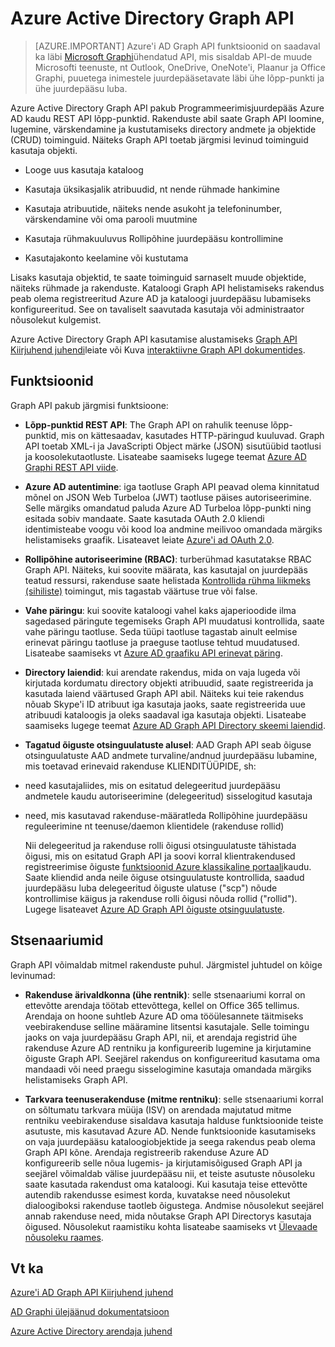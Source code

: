 <properties
   pageTitle="Azure Active Directory Graph API | Microsoft Azure'i"
   description="Ülevaade ja kiirjuhend juhendi Graph API, mis võimaldab Programmeerimisjuurdepääs Azure AD kaudu REST API lõpp-punktid."
   services="active-directory"
   documentationCenter=""
   authors="PatAltimore"
   manager="mbaldwin"
   editor="mbaldwin" />
<tags
   ms.service="active-directory"
   ms.devlang="na"
   ms.topic="article"
   ms.tgt_pltfrm="na"
   ms.workload="identity"
   ms.date="09/16/2016"
   ms.author="mbaldwin" />

# <a name="azure-active-directory-graph-api"></a>Azure Active Directory Graph API

> [AZURE.IMPORTANT] Azure'i AD Graph API funktsioonid on saadaval ka läbi [Microsoft Graphi](https://graph.microsoft.io/)ühendatud API, mis sisaldab API-de muude Microsofti teenuste, nt Outlook, OneDrive, OneNote'i, Plaanur ja Office Graphi, puuetega inimestele juurdepääsetavate läbi ühe lõpp-punkti ja ühe juurdepääsu luba.

Azure Active Directory Graph API pakub Programmeerimisjuurdepääs Azure AD kaudu REST API lõpp-punktid. Rakenduste abil saate Graph API loomine, lugemine, värskendamine ja kustutamiseks directory andmete ja objektide (CRUD) toiminguid. Näiteks Graph API toetab järgmisi levinud toiminguid kasutaja objekti.

- Looge uus kasutaja kataloog

- Kasutaja üksikasjalik atribuudid, nt nende rühmade hankimine

- Kasutaja atribuutide, näiteks nende asukoht ja telefoninumber, värskendamine või oma parooli muutmine

- Kasutaja rühmakuuluvus Rollipõhine juurdepääsu kontrollimine

- Kasutajakonto keelamine või kustutama

Lisaks kasutaja objektid, te saate toiminguid sarnaselt muude objektide, näiteks rühmade ja rakenduste. Kataloogi Graph API helistamiseks rakendus peab olema registreeritud Azure AD ja kataloogi juurdepääsu lubamiseks konfigureeritud. See on tavaliselt saavutada kasutaja või administraator nõusolekut kulgemist.

Azure Active Directory Graph API kasutamise alustamiseks [Graph API Kiirjuhend juhendi](active-directory-graph-api-quickstart.md)leiate või Kuva [interaktiivne Graph API dokumentides](https://msdn.microsoft.com/Library/Azure/Ad/Graph/api/api-catalog).


## <a name="features"></a>Funktsioonid

Graph API pakub järgmisi funktsioone:

- **Lõpp-punktid REST API**: The Graph API on rahulik teenuse lõpp-punktid, mis on kättesaadav, kasutades HTTP-päringud kuuluvad. Graph API toetab XML-i ja JavaScripti Object märke (JSON) sisutüübid taotlusi ja koosolekutaotluste. Lisateabe saamiseks lugege teemat [Azure AD Graphi REST API viide](https://msdn.microsoft.com/Library/Azure/Ad/Graph/api/api-catalog).

- **Azure AD autentimine**: iga taotluse Graph API peavad olema kinnitatud mõnel on JSON Web Turbeloa (JWT) taotluse päises autoriseerimine. Selle märgiks omandatud paluda Azure AD Turbeloa lõpp-punkti ning esitada sobiv mandaate. Saate kasutada OAuth 2.0 kliendi identimisteabe voogu või kood loa andmine meilivoo omandada märgiks helistamiseks graafik. Lisateavet leiate [Azure'i ad OAuth 2.0](https://msdn.microsoft.com/library/azure/dn645545.aspx).

- **Rollipõhine autoriseerimine (RBAC)**: turberühmad kasutatakse RBAC Graph API. Näiteks, kui soovite määrata, kas kasutajal on juurdepääs teatud ressursi, rakenduse saate helistada [Kontrollida rühma liikmeks (sihiliste)](https://msdn.microsoft.com/Library/Azure/Ad/Graph/api/groups-operations#FunctionsandactionsongroupsCheckmembershipinaspecificgrouptransitive) toimingut, mis tagastab väärtuse true või false.

- **Vahe päringu**: kui soovite kataloogi vahel kaks ajaperioodide ilma sagedased päringute tegemiseks Graph API muudatusi kontrollida, saate vahe päringu taotluse. Seda tüüpi taotluse tagastab ainult eelmise erinevat päringu taotluse ja praeguse taotluse tehtud muudatused. Lisateabe saamiseks vt [Azure AD graafiku API erinevat päring](https://msdn.microsoft.com/Library/Azure/Ad/Graph/howto/azure-ad-graph-api-differential-query).

- **Directory laiendid**: kui arendate rakendus, mida on vaja lugeda või kirjutada kordumatu directory objekti atribuudid, saate registreerida ja kasutada laiend väärtused Graph API abil. Näiteks kui teie rakendus nõuab Skype'i ID atribuut iga kasutaja jaoks, saate registreerida uue atribuudi kataloogis ja oleks saadaval iga kasutaja objekti. Lisateabe saamiseks lugege teemat [Azure AD Graph API Directory skeemi laiendid](https://msdn.microsoft.com/Library/Azure/Ad/Graph/howto/azure-ad-graph-api-directory-schema-extensions).

- **Tagatud õiguste otsinguulatuste alusel**: AAD Graph API seab õiguse otsinguulatuste AAD andmete turvaline/andnud juurdepääsu lubamine, mis toetavad erinevaid rakenduse KLIENDITÜÜPIDE, sh:
 - need kasutajaliides, mis on esitatud delegeeritud juurdepääsu andmetele kaudu autoriseerimine (delegeeritud) sisselogitud kasutaja
  - need, mis kasutavad rakenduse-määratleda Rollipõhine juurdepääsu reguleerimine nt teenuse/daemon klientidele (rakenduse rollid)

    Nii delegeeritud ja rakenduse rolli õigusi otsinguulatuste tähistada õigusi, mis on esitatud Graph API ja soovi korral klientrakendused registreerimise õiguste [funktsioonid Azure klassikaline portaali](https://manage.windowsazure.com)kaudu. Saate kliendid anda neile õiguse otsinguulatuste kontrollida, saadud juurdepääsu luba delegeeritud õiguste ulatuse ("scp") nõude kontrollimise käigus ja rakenduse rolli õigusi nõuda rollid ("rollid"). Lugege lisateavet [Azure AD Graph API õiguste otsinguulatuste](https://msdn.microsoft.com/Library/Azure/Ad/Graph/howto/azure-ad-graph-api-permission-scopes).


## <a name="scenarios"></a>Stsenaariumid

Graph API võimaldab mitmel rakenduste puhul. Järgmistel juhtudel on kõige levinumad:

- **Rakenduse ärivaldkonna (ühe rentnik)**: selle stsenaariumi korral on ettevõtte arendaja töötab ettevõttega, kellel on Office 365 tellimus. Arendaja on hoone suhtleb Azure AD oma tööülesannete täitmiseks veebirakenduse selline määramine litsentsi kasutajale. Selle toimingu jaoks on vaja juurdepääsu Graph API, nii, et arendaja registrid ühe rakenduse Azure AD rentniku ja konfigureerib lugemine ja kirjutamine õiguste Graph API. Seejärel rakendus on konfigureeritud kasutama oma mandaadi või need praegu sisselogimine kasutaja omandada märgiks helistamiseks Graph API.

- **Tarkvara teenuserakenduse (mitme rentniku)**: selle stsenaariumi korral on sõltumatu tarkvara müüja (ISV) on arendada majutatud mitme rentniku veebirakenduse sisaldava kasutaja halduse funktsioonide teiste asutuste, mis kasutavad Azure AD. Nende funktsioonide kasutamiseks on vaja juurdepääsu kataloogiobjektide ja seega rakendus peab olema Graph API kõne. Arendaja registreerib rakenduse Azure AD konfigureerib selle nõua lugemis- ja kirjutamisõigused Graph API ja seejärel võimaldab välise juurdepääsu nii, et teiste asutuste nõusoleku saate kasutada rakendust oma kataloogi. Kui kasutaja teise ettevõtte autendib rakendusse esimest korda, kuvatakse need nõusolekut dialoogiboksi rakenduse taotleb õigustega.  Andmise nõusolekut seejärel annab rakenduse need, mida nõutakse Graph API Directorys kasutaja õigused. Nõusolekut raamistiku kohta lisateabe saamiseks vt [Ülevaade nõusoleku raames](active-directory-integrating-applications.md).

## <a name="see-also"></a>Vt ka

[Azure'i AD Graph API Kiirjuhend juhend](active-directory-graph-api-quickstart.md)

[AD Graphi ülejäänud dokumentatsioon](https://msdn.microsoft.com/Library/Azure/Ad/Graph/api/api-catalog)

[Azure Active Directory arendaja juhend](active-directory-developers-guide.md)
